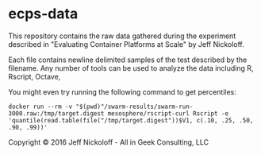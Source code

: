 # ecps-data

This repository contains the raw data gathered during the experiment described in "Evaluating Container Platforms at Scale" by Jeff Nickoloff.

Each file contains newline delimited samples of the test described by the filename. Any number of tools can be used to analyze the data including R, Rscript, Octave, 

You might even try running the following command to get percentiles:

    docker run --rm -v "$(pwd)"/swarm-results/swarm-run-3000.raw:/tmp/target.digest mesosphere/rscript-curl Rscript -e 'quantile(read.table(file("/tmp/target.digest"))$V1, c(.10, .25, .50, .90, .99))'

Copyright &copy; 2016  Jeff Nickoloff - All in Geek Consulting, LLC
